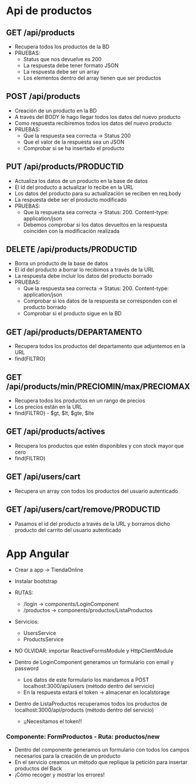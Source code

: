 # Api de productos

## GET /api/products

- Recupera todos los productos de la BD
- PRUEBAS:
  - Status que nos devuelve es 200
  - La respuesta debe tener formato JSON
  - La respuesta debe ser un array
  - Los elementos dentro del array tienen que ser productos

## POST /api/products

- Creación de un producto en la BD
- A través del BODY le hago llegar todos los datos del nuevo producto
- Como respuesta recibiremos todos los datos del nuevo producto
- PRUEBAS:
  - Que la respuesta sea correcta -> Status 200
  - Que el valor de la respuesta sea un JSON
  - Comprobar si se ha insertado el producto

## PUT /api/products/PRODUCTID

- Actualiza los datos de un producto en la base de datos
- El id del producto a actualizar lo recibe en la URL
- Los datos del producto para su actualización se reciben en req.body
- La respuesta debe ser el producto modificado
- PRUEBAS:
  - Que la respuesta sea correcta -> Status: 200. Content-type: application/json
  - Debemos comprobar si los datos devueltos en la respuesta coinciden con la
    modificación realizada

## DELETE /api/products/PRODUCTID

- Borra un producto de la base de datos
- El id del producto a borrar lo recibimos a través de la URL
- La respuesta debe incluir los datos del producto borrado
- PRUEBAS:
  - Que la respuesta sea correcta -> Status: 200. Content-type: application/json
  - Comprobar si los datos de la respuesta se corresponden con el producto
    borrado
  - Comprobar si el producto sigue en la BD

## GET /api/products/DEPARTAMENTO

- Recupera todos los productos del departamento que adjuntemos en la URL
- find(FILTRO)

## GET /api/products/min/PRECIOMIN/max/PRECIOMAX

- Recupera todos los productos en un rango de precios
- Los precios están en la URL
- find(FILTRO) - $gt, $lt, $gte, $lte

## GET /api/products/actives

- Recupera los productos que estén disponibles y con stock mayor que cero
- find(FILTRO)

## GET /api/users/cart

- Recupera un array con todos los productos del usuario autenticado

## GET /api/users/cart/remove/PRODUCTID

- Pasamos el id del producto a través de la URL y borramos dicho producto del carrito del usuario autenticado


# App Angular

- Crear a app -> TiendaOnline
- Instalar bootstrap
- RUTAS:
  - /login -> components/LoginComponent
  - /productos -> components/productos/ListaProductos
- Servicios:
  - UsersService
  - ProductsService
- NO OLVIDAR: importar ReactiveFormsModule y HttpClientModule

- Dentro de LoginComponent generamos un formulario con email y password
  - Los datos de este formulario los mandamos a POST localhost:3000/api/users (método dentro del servicio)
  - En la respuesta estará el token -> almacenar en localstorage

- Dentro de ListaProductos recuperamos todos los productos de localhost:3000/api/products (método dentro del servicio)
  - ¡¡Necesitamos el token!!


### Componente: FormProductos - Ruta: productos/new

- Dentro del componente generamos un formulario con todos los campos necesarios para la creación de un producto
- En el servicio creamos un método que replique la petición para insertar productos del Back
- ¡Cómo recoger y mostrar los errores!